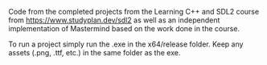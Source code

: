Code from the completed projects from the Learning C++ and SDL2 course from https://www.studyplan.dev/sdl2 as well as an independent implementation of Mastermind based on the work done in the course.

To run a project simply run the .exe in the x64/release folder. Keep any assets (.png, .ttf, etc.) in the same folder as the exe.
